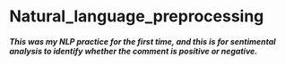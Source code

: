 # Natural_language_preprocessing

##### This was my NLP practice for the first time, and this is for sentimental analysis to identify whether the comment is positive or negative. 

